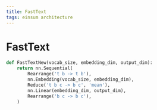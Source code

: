 ```yaml
---
title: FastText
tags: einsum architecture
---
```


# FastText

```python
def FastTextNew(vocab_size, embedding_dim, output_dim):
    return nn.Sequential(
        Rearrange('t b -> t b'),
        nn.Embedding(vocab_size, embedding_dim),
        Reduce('t b c -> b c', 'mean'),
        nn.Linear(embedding_dim, output_dim),
        Rearrange('b c -> b c'),
    )
```




































